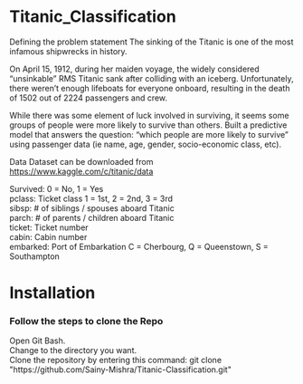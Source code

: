 # Titanic_Classification
 Defining the problem statement
The sinking of the Titanic is one of the most infamous shipwrecks in history.

On April 15, 1912, during her maiden voyage, the widely considered “unsinkable” RMS Titanic sank after colliding with an iceberg. Unfortunately, there weren’t enough lifeboats for everyone onboard, resulting in the death of 1502 out of 2224 passengers and crew.

While there was some element of luck involved in surviving, it seems some groups of people were more likely to survive than others.
Built a predictive model that answers the question: “which people are more likely to survive” using passenger data (ie name, age, gender, socio-economic class, etc).

Data
Dataset can be downloaded from https://www.kaggle.com/c/titanic/data

Survived: 0 = No, 1 = Yes
<br>
pclass: Ticket class 1 = 1st, 2 = 2nd, 3 = 3rd
<br>
sibsp: # of siblings / spouses aboard Titanic
<br>
parch: # of parents / children aboard Titanic
<br>
ticket: Ticket number
<br>
cabin: Cabin number
<br>
embarked: Port of Embarkation C = Cherbourg, Q = Queenstown, S = Southampton

# Installation
<h3> Follow the steps to clone the Repo</h3>
Open Git Bash.<br>
Change to the directory you want.<br>
Clone the repository by entering this command: git clone "https://github.com/Sainy-Mishra/Titanic-Classification.git"

